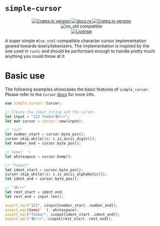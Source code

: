 # `simple-cursor`

<div align="center">
  <!-- Version -->
  <a href="https://crates.io/crates/simple-cursor">
    <img
      alt="Crates.io version"
      src="https://img.shields.io/crates/v/simple-cursor.svg?style=flat-square"
    />
  </a>

  <!-- Docs -->
  <a href="https://docs.rs/simple-cursor/latest/simple_cursor/">
    <img
      alt="docs.rs"
      src="https://img.shields.io/docsrs/simple-cursor?style=flat-square"
    />
  </a>
  
  <!-- Dependencies -->
  <a href="https://deps.rs/repo/github/LouisGariepy/simple-cursor">
    <img
      alt="Crates.io version"
      src="https://deps.rs/repo/github/LouisGariepy/simple-cursor/status.svg?style=flat-square"
    />
  </a>

  <!-- no_std -->
  <div>
    <img
      alt="no_std compatible" 
      src="https://img.shields.io/badge/no__std_compatible-green?style=flat-square"
    />
  </div>

 
  <!-- License -->
  <a href="https://github.com/LouisGariepy/simple-cursor#License">
    <img
      alt="License"
      src="https://img.shields.io/badge/License-APACHE--2.0%2FMIT-blue?style=flat-square"
    />
  </a>
</div>

A super simple `#[no_std]`-compatible character cursor implementation geared towards lexers/tokenizers. The implementation is inspired by the one used in `rustc` and should be performant enough to handle pretty much anything you could throw at it.


# Basic use
The following examples showcases the basic features of `simple_cursor`. Please refer to the `Cursor` [docs](https://docs.rs/simple-cursor/latest/simple_cursor/struct.Cursor.html) for more info.

```rust
use simple_cursor::Cursor;

// Create the input string and the cursor.
let input = "123 foobar竜<!>";
let mut cursor = Cursor::new(input);

// "123"
let number_start = cursor.byte_pos();
cursor.skip_while(|c| c.is_ascii_digit());
let number_end = cursor.byte_pos();

// Some(' ')
let whitespace = cursor.bump();

// "foobar"
let ident_start = cursor.byte_pos();
cursor.skip_while(|c| c.is_ascii_alphabetic());
let ident_end = cursor.byte_pos();

// "竜<!>"
let rest_start = ident_end;
let rest_end = input.len();

assert_eq!("123", &input[number_start..number_end]);
assert_eq!(Some(' '), whitespace);
assert_eq!("foobar", &input[ident_start..ident_end]);
assert_eq!("竜<!>", &input[rest_start..rest_end]);
```